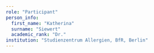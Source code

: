 ```yaml
---
role: "Participant"
person_info: 
  first_name: "Katherina"
  surname: "Siewert"
  academic_rank: "Dr."
institution: "Studienzentrum Allergien, BfR, Berlin"
---
```

